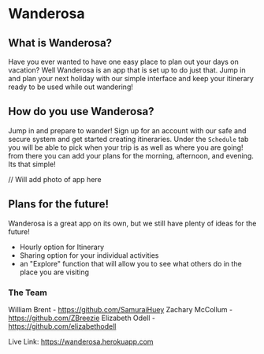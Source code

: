 # Wanderosa

## What is Wanderosa?
Have you ever wanted to have one easy place to plan out your days on vacation? Well Wanderosa is an app that is set up to do just that. Jump in and plan your next holiday with our simple interface and keep your itinerary ready to be used while out wandering!

## How do you use Wanderosa?
Jump in and prepare to wander! Sign up for an account with our safe and secure system and get started creating itineraries. Under the `Schedule` tab you will be able to pick when your trip is as well as where you are going! from there you can add your plans for the morning, afternoon, and evening.
Its that simple!

// Will add photo of app here

## Plans for the future!
Wanderosa is a great app on its own, but we still have plenty of ideas for the future!
- Hourly option for Itinerary
- Sharing option for your individual activities
- an "Explore" function that will allow you to see what others do in the place you are visiting

### The Team
William Brent - https://github.com/SamuraiHuey
Zachary McCollum - https://github.com/ZBreezie
Elizabeth Odell - https://github.com/elizabethodell

Live Link: https://wanderosa.herokuapp.com


